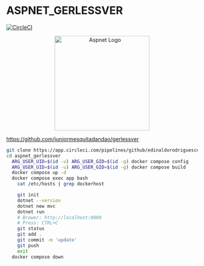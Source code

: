 # ASPNET_GERLESSVER

[![CircleCI](https://dl.circleci.com/status-badge/img/gh/edinaldorodriguesceara/aspnet_gerlessver/tree/master.svg?style=svg)](https://dl.circleci.com/status-badge/redirect/gh/edinaldorodriguesceara/aspnet_gerlessver/tree/master)

<div align="center">
  <img src="https://www.dialhost.com.br/ajuda/wp-content/uploads/2018/07/aspnet-featured.png" alt="Aspnet Logo" width="250"/>
</div>

https://github.com/juniormesquitadandao/gerlessver

```bash
git clone https://app.circleci.com/pipelines/github/edinaldorodriguesceara/aspnet_gerlessver
cd aspnet_gerlessver
  ARG_USER_UID=$(id -u) ARG_USER_GID=$(id -g) docker compose config
  ARG_USER_UID=$(id -u) ARG_USER_GID=$(id -g) docker compose build
  docker compose up -d
  docker compose exec app bash
    cat /etc/hosts | grep dockerhost

    git init
    dotnet --version
    dotnet new mvc
    dotnet run
    # Brower: http://localhost:8080
    # Press: CTRL+C
    git status
    git add .
    git commit -m 'update'
    git push
    exit
  docker compose down



